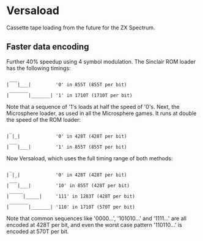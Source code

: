 Versaload
=========

Cassette tape loading from the future for the ZX Spectrum.

## Faster data encoding
Further 40% speedup using 4 symbol modulation. The Sinclair ROM loader has the following timings:
```
 ___
|   |___|         '0' in 855T (855T per bit)
 _______
|       |_______| '1' in 1710T (1710T per bit)
```
Note that a sequence of '1's loads at half the speed of '0's. Next, the Microsphere loader, as used in all the Microsphere games. It runs at double the speed of the ROM loader:
```
 _
| |_|             '0' in 428T (428T per bit)
 ___
|   |___|         '1' in 855T (855T per bit)
```
Now Versaload, which uses the full timing range of both methods:
```
 _
| |_|             '0' in 428T (428T per bit)
 ___
|   |___|         '10' in 855T (428T per bit)
 _____
|     |_____|     '111' in 1283T (428T per bit)
 _______
|       |_______| '110' in 1710T (570T per bit)
```
Note that common sequences like '0000...', '101010...' and '1111...' are all encoded at 428T per bit, and even the worst case pattern '110110...' is encoded at 570T per bit.

